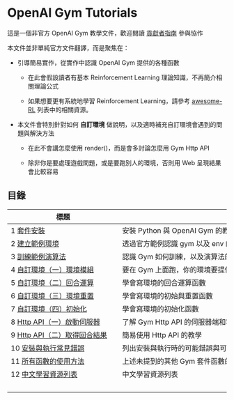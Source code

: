 # OpenAI Gym Tutorials

這是一個非官方 OpenAI Gym 教學文件，歡迎閱讀 [貢獻者指南](CONTRIBUTE.md) 參與協作

本文件並非單純官方文件翻譯，而是聚焦在：

- 引導簡易實作，從實作中認識 OpenAI Gym 提供的各種函數

    - 在此會假設讀者有基本 Reinforcement Learning 理論知識，不再簡介相關理論公式

    - 如果想要更有系統地學習 Reinforcement Learning，請參考 [awesome-RL](https://github.com/aikorea/awesome-rl) 列表中的相關資源。

- 本文件會特別針對如何 **自訂環境** 做說明，以及適時補充自訂環境會遇到的問題與解決方法
    
    - 在此不會講怎麼使用 render()，而是會多討論怎麼用 Gym Http API 

    - 除非你是要處理遊戲問題，或是要跑別人的環境，否則用 Web 呈現結果會比較容易

## 目錄

 標題　　　　　　　　　　                      | 內容簡介
-----------------------------------------------|--------------------------------------------
1 [套件安裝](chapter-01.md) 　　　　　　　　　| 安裝 Python 與 OpenAI Gym 的教學
2 [建立範例環境](chapter-02.md)               | 透過官方範例認識 gym 以及 env 的基本用法
3 [訓練範例演算法](chapter-03.md)             | 認識 Gym 如何訓練，以及演算法的基本架構
4 [自訂環境（一）環境模組](chapter-04.md)     | 要在 Gym 上面跑，你的環境要提供那些功能
5 [自訂環境（二）回合運算](chapter-05.md)     | 學會寫環境的回合運算函數
6 [自訂環境（三）環境重置](chapter-06.md)     | 學會寫環境的初始與重置函數
7 [自訂環境（四）初始化](chapter-07.md)       | 學會寫環境的初始化函數
8 [Http API（一）啟動伺服器](chapter-08.md)   | 了解 Gym Http API 的伺服器端和客戶端
9 [Http API（二）取得回合結果](chapter-09.md) | 簡易使用 Http API 的教學
10 [安裝與執行常見錯誤](chapter-10.md)        | 列出安裝與執行時的可能錯誤與可能解法
11 [所有函數的使用方法](chapter-11.md)        | 上述未提到的其他 Gym 套件函數的使用說明
12 [中文學習資源列表](chapter-12.md)　　　　　| 中文學習資源列表
　　　　　　　　　　　　　　　|　　　　　　　　　　　　　　　　　　　　　　　　　　　　　　　　　　　　　


　　　　　


